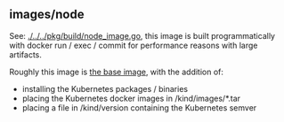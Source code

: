 ## images/node

See: [./../../pkg/build/node_image.go](./../../pkg/build/node_image.go), this
image is built programmatically with docker run / exec / commit for performance
reasons with large artifacts.

Roughly this image is [the base image](./../base), with the addition of:
 - installing the Kubernetes packages / binaries
 - placing the Kubernetes docker images in /kind/images/*.tar
 - placing a file in /kind/version containing the Kubernetes semver
